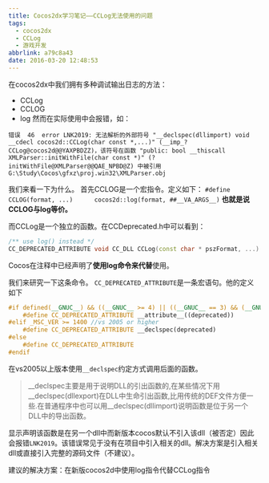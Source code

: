 ```yaml
---
title: Cocos2dx学习笔记——CCLog无法使用的问题
tags:
  - cocos2dx
  - CCLog
  - 游戏开发
abbrlink: a79c8a43
date: 2016-03-20 12:48:53
---
```


在cocos2dx中我们拥有多种调试输出日志的方法：
- CCLog
- CCLOG
- log
然而在实际使用中会报错，如：

```
错误	46	error LNK2019: 无法解析的外部符号 "__declspec(dllimport) void __cdecl cocos2d::CCLog(char const *,...)" (__imp_?CCLog@cocos2d@@YAXPBDZZ)，该符号在函数 "public: bool __thiscall XMLParser::initWithFile(char const *)" (?initWithFile@XMLParser@@QAE_NPBD@Z) 中被引用	G:\Study\Cocos\gfxz\proj.win32\XMLParser.obj
```

我们来看一下为什么。
首先CCLOG是一个宏指令。定义如下：
`#define CCLOG(format, ...)      cocos2d::log(format, ##__VA_ARGS__)`
**也就是说CCLOG与log等价。**

而CCLog是一个独立的函数。在CCDeprecated.h中可以看到：
```cpp
/** use log() instead */
CC_DEPRECATED_ATTRIBUTE void CC_DLL CCLog(const char * pszFormat, ...) CC_FORMAT_PRINTF(1, 2);
```
Cocos在注释中已经声明了**使用log命令来代替**使用。

我们来研究一下这条命令。
`CC_DEPRECATED_ATTRIBUTE`是一条宏语句。他的定义如下
```cpp
#if defined(__GNUC__) && ((__GNUC__ >= 4) || ((__GNUC__ == 3) && (__GNUC_MINOR__ >= 1)))
    #define CC_DEPRECATED_ATTRIBUTE __attribute__((deprecated))
#elif _MSC_VER >= 1400 //vs 2005 or higher
    #define CC_DEPRECATED_ATTRIBUTE __declspec(deprecated) 
#else
    #define CC_DEPRECATED_ATTRIBUTE
#endif 
```
在vs2005以上版本使用`__declspec`约定方式调用后面的函数。
> __declspec主要是用于说明DLL的引出函数的,在某些情况下用__declspec(dllexport)在DLL中生命引出函数,比用传统的DEF文件方便一些.在普通程序中也可以用__declspec(dllimport)说明函数是位于另一个DLL中的导出函数。

显示声明该函数是在另一个dll中而新版本cocos默认不引入该dll（被否定）因此会报错`LNK2019`。该错误常见于没有在项目中引入相关的dll。解决方案是引入相关dll或直接引入完整的源码文件（不建议）。

建议的解决方案：在新版cocos2d中使用log指令代替CCLog指令

